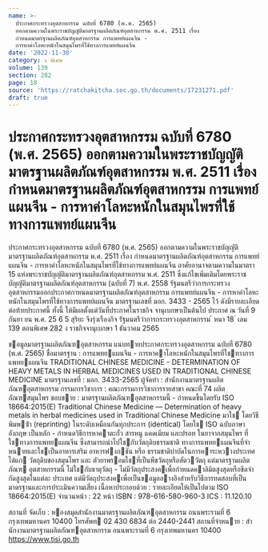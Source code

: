 ```yaml
---
name: >-
  ประกาศกระทรวงอุตสาหกรรม ฉบับที่ 6780 (พ.ศ. 2565)
  ออกตามความในพระราชบัญญัติมาตรฐานผลิตภัณฑ์อุตสาหกรรม พ.ศ. 2511 เรื่อง
  กำหนดมาตรฐานผลิตภัณฑ์อุตสาหกรรม การแพทย์แผนจีน -
  การหาค่าโลหะหนักในสมุนไพรที่ใช้ทางการแพทย์แผนจีน
date: '2022-11-30'
category: ง พิเศษ
volume: 139
section: 282
page: 18
source: 'https://ratchakitcha.soc.go.th/documents/17231271.pdf'
draft: true
---
```


# ประกาศกระทรวงอุตสาหกรรม ฉบับที่ 6780 (พ.ศ. 2565) ออกตามความในพระราชบัญญัติมาตรฐานผลิตภัณฑ์อุตสาหกรรม พ.ศ. 2511 เรื่อง กำหนดมาตรฐานผลิตภัณฑ์อุตสาหกรรม การแพทย์แผนจีน - การหาค่าโลหะหนักในสมุนไพรที่ใช้ทางการแพทย์แผนจีน

ประกาศกระทรวงอุตสาหกรรม ฉบับที่ 6780 (พ.ศ. 2565) ออกตามความในพระราชบัญญัติมาตรฐานผลิตภัณฑ์อุตสาหกรรม พ.ศ. 2511 เรื่อง กำหนดมาตรฐานผลิตภัณฑ์อุตสาหกรรม การแพทย์แผนจีน - การหาค่าโลหะหนักในสมุนไพรที่ใช้ทางการแพทย์แผนจีน อาศัยอานาจตามความในมาตรา 15 แห่งพระราชบัญญัติมาตรฐานผลิตภัณฑ์อุตสาหกรรม พ.ศ. 2511 ซึ่งแก้ไขเพิ่มเติมโดยพระราชบัญญัติมาตรฐานผลิตภัณฑ์อุตสาหกรรม (ฉบับที่ 7) พ.ศ. 2558 รัฐมนตรีว่าการกระทรวงอุตสาหกรรมออกประกาศกาหนดมาตรฐานผลิตภัณฑ์อุตสาหกรรม การแพทย์แผนจีน - การหาค่าโลหะหนักในสมุนไพรที่ใช้ทางการแพทย์แผนจีน มาตรฐานเลขที่ มอก. 3433 - 2565 ไว้ ดังมีรายละเอียดต่อท้ายประกาศนี้ ทั้งนี้ ให้มีผลตั้งแต่วันที่ประกาศในราชกิจ จานุเบกษาเป็นต้นไป ประกาศ ณ วันที่ 9 กันยา ยน พ.ศ. 25 6 5 สุริยะ จึงรุ่งเรืองกิจ รัฐมนตรีว่าการกระทรวงอุตสาหกรรม ้ หนา 18 ่ เลม 139 ตอนพิเศษ 282 ง ราชกิจจานุเบกษา 1 ธันวาคม 2565

ขอมูลมาตรฐานผลิตภัณฑอุตสาหกรรม แนบทายประกาศกระทรวงอุตสาหกรรม ฉบับที่ 6780 (พ.ศ. 2565) ชื่อมาตรฐาน : การแพทยแผนจีน - การหาคาโลหะหนักในสมุนไพรที่ใชทางการแพทยแผนจีน TRADITIONAL CHINESE MEDICINE - DETERMINATION OF HEAVY METALS IN HERBAL MEDICINES USED IN TRADITIONAL CHINESE MEDICINE มาตรฐานเลขที่ : มอก. 3433-2565 ผู้จัดทํา : สํานักงานมาตรฐานผลิตภัณฑอุตสาหกรรม กรรมการวิชาการ : คณะกรรมการวิชาการรายสาขา คณะที่ 74 ผลิตภัณฑสมุนไพร ขอบขาย : มาตรฐานผลิตภัณฑอุตสาหกรรมนี้ - กําหนดขึ้นโดยรับ ISO 18664:2015(E) Traditional Chinese Medicine — Determination of heavy metals in herbal medicines used in Traditional Chinese Medicine มาใช โดยวิธีพิมพซ้ํา (reprinting) ในระดับเหมือนกันทุกประการ (identical) โดยใช ISO ฉบับภาษาอังกฤษ เป็นหลัก - กําหนดวิธีการหาคาตะกั่ว สารหนู แคดเมียม และปรอท ในยาจากสมุนไพร ที่ใชทางการแพทยแผนจีน ซึ่งสามารถนําไปใชกับวัตถุดิบธรรมชาติ ทางการแพทยแผนจีนที่จําหนายและใชเป็นอาหารเสริม อาหารฟงกชัน หรือ ธรรมชาติบําบัดในการคาระหวางประเทศ ได้แก วัตถุดิบของสมุนไพร และ ตัวยาพรอมใชที่เป็นพืชวัตถุหรือสัตววัตถุ แต่มาตรฐานผลิตภัณฑ อุตสาหกรรมนี้ ไม่ใชกับธาตุวัตถุ - ไม่มีวัตถุประสงคเพื่อกําหนดคาลิมิตสูงสุดหรือขีดจํากัดสูงสุดในแต่ละ ประเทศ แต่มีวัตถุประสงคเพื่อเป็นขอมูลอางอิงสําหรับวิธีการทดสอบที่เป็น มาตรฐานและการประเมินความเสี่ยง เนื้อหาประกอบด้วย : รายละเอียดให้เป็นไปตาม ISO 18664:2015(E) จํานวนหน้า : 22 หน้า ISBN : 978-616-580-960-3 ICS : 11.120.10

สถานที่ จัดเก็บ : หองสมุดสํานักงานมาตรฐานผลิตภัณฑอุตสาหกรรม ถนนพระรามที่ 6 กรุงเทพมหานคร 10400 โทรศัพท 02 430 6834 ต่อ 2440-2441 สถานที่จําหนาย : สํานักงานมาตรฐานผลิตภัณฑอุตสาหกรรม ถนนพระรามที่ 6 กรุงเทพมหานคร 10400 https://www.tisi.go.th
